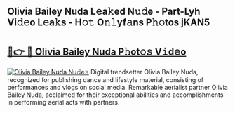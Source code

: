 ## Olivia Bailey Nuda L𝚎a𝚔ed N𝚞𝚍e - Part-Lyh Vi𝚍𝚎o L𝚎a𝚔s - H𝚘𝚝 O𝚗𝚕yf𝚊ns P𝚑𝚘tos jKAN5

# <h2><a href="http://kf823a.oniu.top/?m=Olivia+Bailey+Nuda">🔗👉 🔴 Olivia Bailey Nuda P𝚑ot𝚘𝚜 V𝚒d𝚎o</a></h2>

[![Olivia Bailey Nuda Nu𝚍e𝚜](https://i.imgur.com/0qMVB7G.gif)](http://kf823a.oniu.top/?m=Olivia+Bailey+Nuda)
Digital trendsetter Olivia Bailey Nuda, recognized for publishing dance and lifestyle material, consisting of performances and vlogs on social media. Remarkable aerialist partner Olivia Bailey Nuda, acclaimed for their exceptional abilities and accomplishments in performing aerial acts with partners.  
